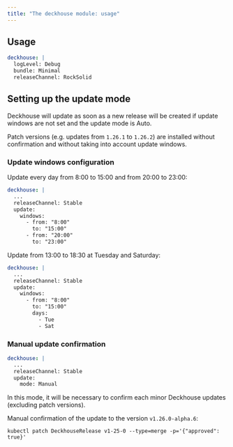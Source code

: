 ```yaml
---
title: "The deckhouse module: usage"
---
```


## Usage

```yaml
deckhouse: |
  logLevel: Debug
  bundle: Minimal
  releaseChannel: RockSolid
```

## Setting up the update mode

Deckhouse will update as soon as a new release will be created if update windows are not set and the update mode is Auto.

Patch versions (e.g. updates from `1.26.1` to `1.26.2`) are installed without confirmation and without taking into account update windows.

### Update windows configuration

Update every day from 8:00 to 15:00 and from 20:00 to 23:00:
```yaml
deckhouse: |
  ...
  releaseChannel: Stable
  update:
    windows: 
      - from: "8:00"
        to: "15:00"
      - from: "20:00"
        to: "23:00"
```

Update from 13:00 to 18:30 at Tuesday and Saturday:
```yaml
deckhouse: |
  ...
  releaseChannel: Stable
  update:
    windows: 
      - from: "8:00"
        to: "15:00"
        days:
          - Tue
          - Sat
```

### Manual update confirmation
```yaml
deckhouse: |
  ...
  releaseChannel: Stable
  update:
    mode: Manual
```

In this mode, it will be necessary to confirm each minor Deckhouse updates (excluding patch versions).

Manual confirmation of the update to the version `v1.26.0-alpha.6`:
```shell
kubectl patch DeckhouseRelease v1-25-0 --type=merge -p='{"approved": true}'
```
